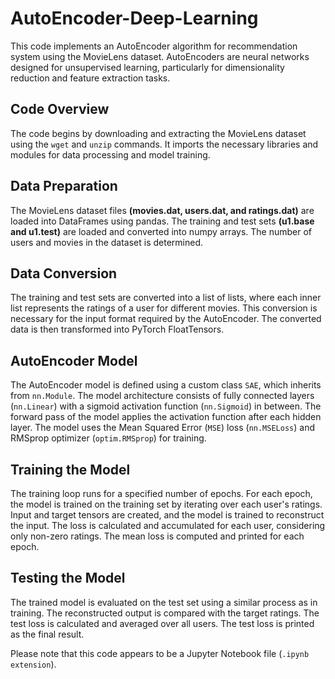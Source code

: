 # AutoEncoder-Deep-Learning

This code implements an AutoEncoder algorithm for recommendation system using the MovieLens dataset. AutoEncoders are neural networks designed for unsupervised learning, particularly for dimensionality reduction and feature extraction tasks.

## Code Overview
The code begins by downloading and extracting the MovieLens dataset using the `wget` and `unzip` commands. It imports the necessary libraries and modules for data processing and model training.

## Data Preparation
The MovieLens dataset files **(movies.dat, users.dat, and ratings.dat)** are loaded into DataFrames using pandas.
The training and test sets **(u1.base and u1.test)** are loaded and converted into numpy arrays.
The number of users and movies in the dataset is determined.

## Data Conversion
The training and test sets are converted into a list of lists, where each inner list represents the ratings of a user for different movies. This conversion is necessary for the input format required by the AutoEncoder.
The converted data is then transformed into PyTorch FloatTensors.

## AutoEncoder Model
The AutoEncoder model is defined using a custom class `SAE`, which inherits from `nn.Module`.
The model architecture consists of fully connected layers (`nn.Linear`) with a sigmoid activation function (`nn.Sigmoid`) in between.
The forward pass of the model applies the activation function after each hidden layer.
The model uses the Mean Squared Error (`MSE`) loss (`nn.MSELoss`) and RMSprop optimizer (`optim.RMSprop`) for training.

## Training the Model
The training loop runs for a specified number of epochs.
For each epoch, the model is trained on the training set by iterating over each user's ratings.
Input and target tensors are created, and the model is trained to reconstruct the input.
The loss is calculated and accumulated for each user, considering only non-zero ratings.
The mean loss is computed and printed for each epoch.

## Testing the Model
The trained model is evaluated on the test set using a similar process as in training.
The reconstructed output is compared with the target ratings.
The test loss is calculated and averaged over all users.
The test loss is printed as the final result.

Please note that this code appears to be a Jupyter Notebook file (`.ipynb extension`).

